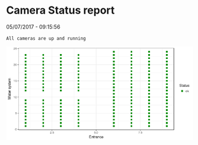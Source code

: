 Camera Status report
================
05/07/2017 - 09:15:56

    All cameras are up and running

![](camreport_files/figure-markdown_github/unnamed-chunk-2-1.png)
